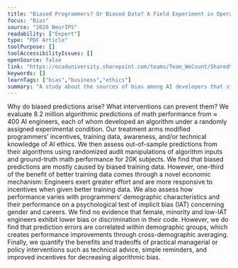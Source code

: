 ```yaml
---
title: "Biased Programmers? Or Biased Data? A Field Experiment in Operationalizing AI Ethics"
focus: "Bias"
source: "2020 NeurIPS"
readability: ["Expert"]
type: "PDF Article"
toolPurpose: []
toolAccessibilityIssues: []
openSource: false
link: "https://ocaduniversity.sharepoint.com/teams/Team_WeCount/Shared%20Documents/Resources%20and%20Tools/Literature%20(curated)/Biased%20Programmers%20Or%20Biased%20Data%20A%20Field%20Experiment%20in%20Operationalizing%20AI%20Ethics.pdf"
keywords: []
learnTags: ["bias","business","ethics"]
summary: "A study about the sources of bias among AI developers that stresses how more diverse teams will reduce the chance for compounding biases. "
---
```

Why do biased predictions arise? What interventions can prevent them? We evaluate 8.2 million algorithmic predictions of math performance from ≈ 400 AI engineers, each of whom developed an algorithm under a randomly assigned experimental condition. Our treatment arms modified programmers’ incentives, training data, awareness, and/or technical knowledge of AI ethics. We then assess out-of-sample predictions from their algorithms using randomized audit manipulations of algorithm inputs and ground-truth math performance for 20K subjects. We find that biased predictions are mostly caused by biased training data. However, one-third of the benefit of better training data comes through a novel economic mechanism: Engineers exert greater effort and are more responsive to incentives when given better training data. We also assess how performance varies with programmers’ demographic characteristics and their performance on a psychological test of implicit bias (IAT) concerning gender and careers. We find no evidence that female, minority and low-IAT engineers exhibit lower bias or discrimination in their code. However, we do find that prediction errors are correlated within demographic groups, which creates performance improvements through cross-demographic averaging. Finally, we quantify the benefits and tradeoffs of practical managerial or policy interventions such as technical advice, simple reminders, and improved incentives for decreasing algorithmic bias.
